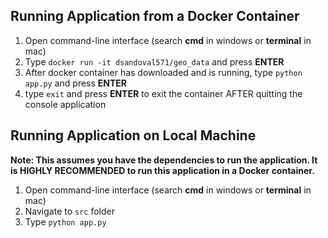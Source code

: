 ## Running Application from a Docker Container
1. Open command-line interface (search **cmd** in windows or **terminal** in mac)
2. Type ```docker run -it dsandoval571/geo_data``` and press **ENTER**
3. After docker container has downloaded and is running, type ```python app.py``` and press **ENTER**
4. type ```exit``` and press **ENTER** to exit the container AFTER quitting the console application


## Running Application on Local Machine
**Note: This assumes you have the dependencies to run the application. It is HIGHLY RECOMMENDED to run this application in a Docker container.**
1. Open command-line interface (search **cmd** in windows or **terminal** in mac)
2. Navigate to ```src``` folder
2. Type ```python app.py```

